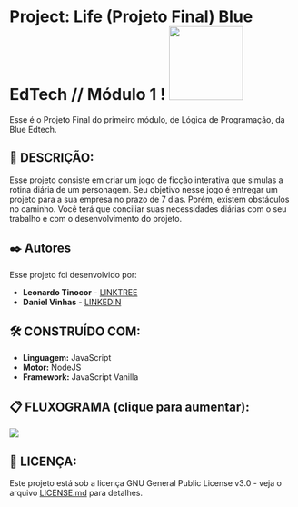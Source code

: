 # Project: Life (Projeto Final) Blue EdTech // Módulo 1 ! <img src="https://user-images.githubusercontent.com/95504029/151560441-2e792d97-fd65-462c-8fd7-70f581de5674.gif" width="130">

Esse é o Projeto Final do primeiro módulo, de Lógica de Programação, da Blue Edtech.


## 🚀 DESCRIÇÃO:

Esse projeto consiste em criar um jogo de ficção interativa que simulas a rotina diária de um personagem.
Seu objetivo nesse jogo é entregar um projeto para a sua empresa no prazo de 7 dias. Porém, existem obstáculos no caminho.
Você terá que conciliar suas necessidades diárias
com o seu trabalho e com o desenvolvimento do projeto. 


## ✒️ Autores

Esse projeto foi desenvolvido por:

* **Leonardo Tinocor** - [LINKTREE](https://linktr.ee/leotinoco7)
* **Daniel Vinhas** - [LINKEDIN](https://www.linkedin.com/in/daniel-vinhas-84343390/)


## 🛠️ CONSTRUÍDO COM:

* **Linguagem:** JavaScript  
* **Motor:** NodeJS  
* **Framework:** JavaScript Vanilla 


## 📋 FLUXOGRAMA (clique para aumentar):
<img src="https://user-images.githubusercontent.com/97922512/154181111-688297a2-39ff-4052-8ff7-e7312d2bea2a.jpg">


## 📄 LICENÇA:

Este projeto está sob a licença GNU General Public License v3.0 - veja o arquivo [LICENSE.md](https://github.com/leotinoco7/mod1-prof_final/blob/main/LICENSE) para detalhes.


